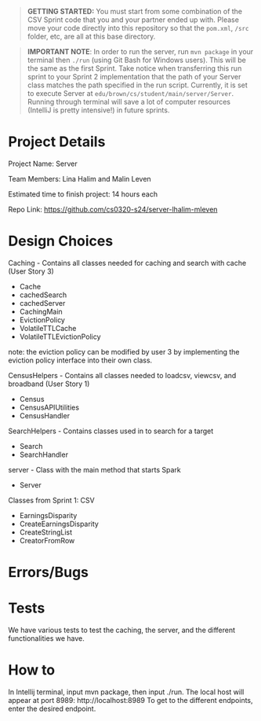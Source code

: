 > **GETTING STARTED:** You must start from some combination of the CSV Sprint code that you and your partner ended up with. Please move your code directly into this repository so that the `pom.xml`, `/src` folder, etc, are all at this base directory.

> **IMPORTANT NOTE**: In order to run the server, run `mvn package` in your terminal then `./run` (using Git Bash for Windows users). This will be the same as the first Sprint. Take notice when transferring this run sprint to your Sprint 2 implementation that the path of your Server class matches the path specified in the run script. Currently, it is set to execute Server at `edu/brown/cs/student/main/server/Server`. Running through terminal will save a lot of computer resources (IntelliJ is pretty intensive!) in future sprints.

# Project Details
Project Name: Server

Team Members: Lina Halim and Malin Leven

Estimated time to finish project: 14 hours each

Repo Link: https://github.com/cs0320-s24/server-lhalim-mleven


# Design Choices

Caching - Contains all classes needed for caching and search with cache (User Story 3)
- Cache
- cachedSearch
- cachedServer
- CachingMain
- EvictionPolicy
- VolatileTTLCache
- VolatileTTLEvictionPolicy

note: the eviction policy can be modified by user 3 by implementing the eviction policy interface into their own class.

CensusHelpers - Contains all classes needed to loadcsv, viewcsv, and broadband (User Story 1)
- Census
- CensusAPIUtilities
- CensusHandler

SearchHelpers - Contains classes used in to search for a target
- Search
- SearchHandler

server - Class with the main method that starts Spark
- Server

Classes from Sprint 1: CSV
- EarningsDisparity
- CreateEarningsDisparity
- CreateStringList
- CreatorFromRow


# Errors/Bugs

# Tests

We have various tests to test the caching, the server, and the different functionalities we have.

# How to

In Intellij terminal, input mvn package, then input ./run. The local host will appear at port 8989: http://localhost:8989
To get to the different endpoints, enter the desired endpoint.

